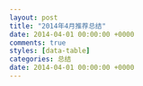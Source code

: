 ```yaml
---
layout: post
title: "2014年4月推荐总结"
date: 2014-04-01 00:00:00 +0000
comments: true
styles: [data-table]
categories: 总结
date: 2014-04-01 00:00:00 +0000
---
```


<!--more-->

<script src='https://raw.github.com/BetPick/betpick.data/master/result/r.js'></script>

<div id='divTable'></div>

<script type='text/javascript'> function loadScript(url, callback){ var head = document.getElementsByTagName('head')[0]; var script = document.createElement('script'); script.type = 'text/javascript'; script.src = url; script.onreadystatechange = callback; script.onload = callback; head.appendChild(script); } function randomString(length){ var chars = '0123456789ABCDEFGHIJKLMNOPQRSTUVWXTZabcdefghiklmnopqrstuvwxyz'.split(''); if (! length) { length = Math.floor(Math.random() * chars.length); } var str = ''; for (var i = 0; i < length; i++) { str += chars[Math.floor(Math.random() * chars.length)]; } return str; } var myPrettyCode = function(){ $(document).ready(function(){formatHtml('divTable');}); }; url='https://raw.github.com/BetPick/betpick.data/master/result/data.201404.js?v='+randomString(8); loadScript(url, myPrettyCode); </script>

